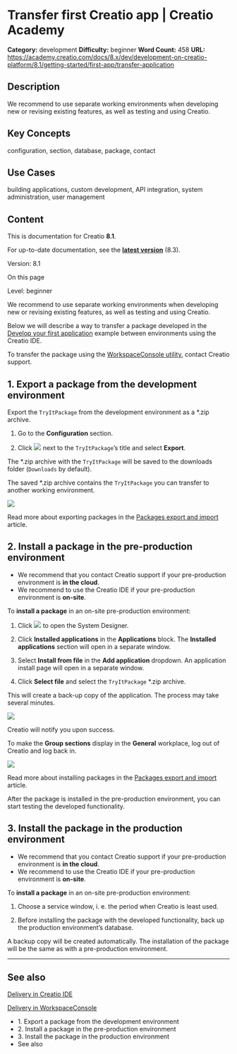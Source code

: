 # Transfer first Creatio app | Creatio Academy

**Category:** development **Difficulty:** beginner **Word Count:** 458 **URL:**
https://academy.creatio.com/docs/8.x/dev/development-on-creatio-platform/8.1/getting-started/first-app/transfer-application

## Description

We recommend to use separate working environments when developing new or
revising existing features, as well as testing and using Creatio.

## Key Concepts

configuration, section, database, package, contact

## Use Cases

building applications, custom development, API integration, system
administration, user management

## Content

This is documentation for Creatio **8.1**.

For up-to-date documentation, see the
**[latest version](/docs/8.x/dev/development-on-creatio-platform/getting-started/first-app/transfer-application)**
(8.3).

Version: 8.1

On this page

Level: beginner

We recommend to use separate working environments when developing new or
revising existing features, as well as testing and using Creatio.

Below we will describe a way to transfer a package developed in the
[Develop your first application](https://academy.creatio.com/docs/8.x/dev/development-on-creatio-platform/category/app-development)
example between environments using the Creatio IDE.

To transfer the package using the
[WorkspaceConsole utility](https://academy.creatio.com/documents?ver=8.1&id=15207),
contact Creatio support.

## 1\. Export a package from the development environment​

Export the `TryItPackage` from the development environment as a \*.zip archive.

1. Go to the **Configuration** section.

2. Click
   ![](https://academy.creatio.com/sites/default/files/documentation/sdk/ru/BPMonlineWebSDK/Screenshots/SettingUpEnvironments/scr_Package_Settings.png)
   next to the `TryItPackage`’s title and select **Export**.

The \*.zip archive with the `TryItPackage` will be saved to the downloads folder
(`Downloads` by default).

The saved \*.zip archive contains the `TryItPackage` you can transfer to another
working environment.

![](https://academy.creatio.com/sites/default/files/documentation/sdk/ru/BPMonlineWebSDK/Screenshots/SettingUpEnvironments/7.17/scr_Export_Package.gif)

Read more about exporting packages in the
[Packages export and import](https://academy.creatio.com/documents?ver=8.1&id=15203&anchor=title-1226-1)
article.

## 2\. Install a package in the pre-production environment​

- We recommend that you contact Creatio support if your pre-production
  environment is **in the cloud**.
- We recommend to use the Creatio IDE if your pre-production environment is
  **on-site**.

To **install a package** in an on-site pre-production environment:

1. Click
   ![](https://academy.creatio.com/sites/default/files/documentation/sdk/ru/BPMonlineWebSDK/Screenshots/SettingUpEnvironments/scr_Settings_button.png)
   to open the System Designer.

2. Click **Installed applications** in the **Applications** block. The
   **Installed applications** section will open in a separate window.

3. Select **Install from file** in the **Add application** dropdown. An
   application install page will open in a separate window.

4. Click **Select file** and select the `TryItPackage` \*.zip archive.

This will create a back-up copy of the application. The process may take several
minutes.

![](https://academy.creatio.com/sites/default/files/documentation/sdk/ru/BPMonlineWebSDK/Screenshots/SettingUpEnvironments/7.17/scr_Install_Package.gif)

Creatio will notify you upon success.

To make the **Group sections** display in the **General** workplace, log out of
Creatio and log back in.

![](https://academy.creatio.com/sites/default/files/documentation/sdk/ru/BPMonlineWebSDK/Screenshots/SettingUpEnvironments/scr_Group_Sections.png)

Read more about installing packages in the
[Packages export and import](https://academy.creatio.com/documents?ver=8.1&id=15203&anchor=title-1226-1)
article.

After the package is installed in the pre-production environment, you can start
testing the developed functionality.

## 3\. Install the package in the production environment​

- We recommend that you contact Creatio support if your pre-production
  environment is **in the cloud**.
- We recommend to use the Creatio IDE if your pre-production environment is
  **on-site**.

To **install a package** in an on-site pre-production environment:

1. Choose a service window, i. e. the period when Creatio is least used.

2. Before installing the package with the developed functionality, back up the
   production environment’s database.

A backup copy will be created automatically. The installation of the package
will be the same as with a pre-production environment.

---

## See also​

[Delivery in Creatio IDE](https://academy.creatio.com/documents?ver=8.1&id=15203)

[Delivery in WorkspaceConsole](https://academy.creatio.com/documents?ver=8.1&id=15207)

- 1\. Export a package from the development environment
- 2\. Install a package in the pre-production environment
- 3\. Install the package in the production environment
- See also
